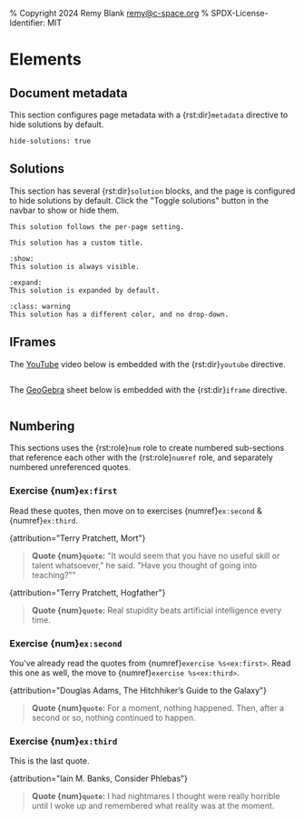 % Copyright 2024 Remy Blank <remy@c-space.org>
% SPDX-License-Identifier: MIT

# Elements

## Document metadata

This section configures page metadata with a {rst:dir}`metadata` directive to
hide solutions by default.

```{metadata}
hide-solutions: true
```

## Solutions

This section has several {rst:dir}`solution` blocks, and the page is
configured to hide solutions by default. Click the "Toggle solutions" button in
the navbar to show or hide them.

```{solution}
This solution follows the per-page setting.
```

```{solution} *Complete* solution
This solution has a custom title.
```

```{solution} Solution (show)
:show:
This solution is always visible.
```

```{solution} Solution (expand)
:expand:
This solution is expanded by default.
```

```{solution}
:class: warning
This solution has a different color, and no drop-down.
```

## IFrames

The [YouTube](https://youtube.com/) video below is embedded with the
{rst:dir}`youtube` directive.

```{youtube} aVwxzDHniEw
```

The [GeoGebra](https://geogebra.org/) sheet below is embedded with the
{rst:dir}`iframe` directive.

```{iframe} https://www.geogebra.org/classic/esdhdhzd
```

## Numbering

This sections uses the {rst:role}`num` role to create numbered sub-sections that
reference each other with the {rst:role}`numref` role, and separately numbered
unreferenced quotes.

### Exercise {num}`ex:first`

Read these quotes, then move on to exercises {numref}`ex:second` &
{numref}`ex:third`.

{attribution="Terry Pratchett, Mort"}
> **Quote {num}`quote`:** "It would seem that you have no useful skill or talent
> whatsoever," he said. "Have you thought of going into teaching?""

{attribution="Terry Pratchett, Hogfather"}
> **Quote {num}`quote`:** Real stupidity beats artificial intelligence every
> time.

### Exercise {num}`ex:second`

You've already read the quotes from {numref}`exercise %s<ex:first>`. Read this
one as well, the move to {numref}`exercise %s<ex:third>`.

{attribution="Douglas Adams, The Hitchhiker’s Guide to the Galaxy"}
> **Quote {num}`quote`:** For a moment, nothing happened. Then, after a second
> or so, nothing continued to happen.

### Exercise {num}`ex:third`

This is the last quote.

{attribution="Iain M. Banks, Consider Phlebas"}
> **Quote {num}`quote`:** I had nightmares I thought were really horrible until
> I woke up and remembered what reality was at the moment.

